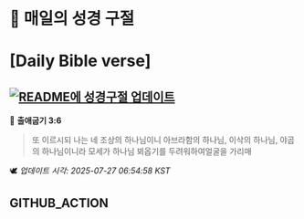 # 🙏 매일의 성경 구절
# [Daily Bible verse]
## [![README에 성경구절 업데이트](https://github.com/DONGSUKA/first_test/actions/workflows/update-readme-bible.yml/badge.svg)](https://github.com/DONGSUKA/first_test/actions/workflows/update-readme-bible.yml)
<!-- START_BIBLE_VERSE -->
📖 **출애굽기 3:6**
> 또 이르시되 나는 네 조상의 하나님이니 아브라함의 하나님, 이삭의 하나님, 야곱의 하나님이니라 모세가 하나님 뵈옵기를 두려워하여얼굴을 가리매

🕊️ _업데이트 시각: 2025-07-27 06:54:58 KST_
  <!-- END_BIBLE_VERSE -->
## GITHUB_ACTION
